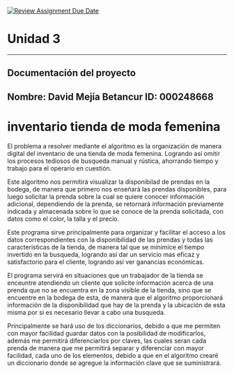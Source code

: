 [![Review Assignment Due Date](https://classroom.github.com/assets/deadline-readme-button-22041afd0340ce965d47ae6ef1cefeee28c7c493a6346c4f15d667ab976d596c.svg)](https://classroom.github.com/a/PehQeuqy)
# Unidad 3
---
## Documentación del proyecto
Nombre:  David Mejía Betancur
ID:  000248668
---
# inventario tienda de moda femenina
El problema a resolver mediante el algoritmo es la organización de manera digital del inventario de una tienda de moda femenina. Logrando así omitir los procesos tediosos de busqueda manual y rústica, ahorrando tiempo y trabajo para el operario en cuestión. 

Este algoritmo nos permitirá visualizar la disponibilad de prendas en la bodega, de manera que primero nos enseñará las prendas disponibles, para luego solicitar la prenda sobre la cual se quiere conocer información adicional, dependiendo de la prenda, se retornará información previamente indicada y almacenada sobre lo que se conoce de la prenda solicitada, con datos como el color, la talla y el precio.

Este programa sirve principalmente para organizar y facilitar el acceso a los datos correspondientes con la disponibilidad de las prendas y todas las caracteristicas de la tienda, de manera tal que se minimice el tiempo invertido en la busqueda, logrando así dar un servicio mas eficaz y satisfactorio para el cliente, logrando así ver ganancias económicas.

El programa servirá en situaciones que un trabajador de la tienda se enceuntre atendiendo un cliente que solicite información acerca de una prenda que no se encuentra en la zona visible de la tienda, sino que se encuentre en la bodega de esta, de manera que el algoritmo proporcionará información de la disponibilidad que hay de la prenda y la ubicación de esta misma por si es necesario llevar a cabo una busqueda.

Principalmente se hará uso de los diccionarios, debido a que me permiten con mayor facilidad guardar datos con la posibilidad de modificarlos, además me permitirá diferenciarlos por claves, las cuales seran cada prenda de manera que me permitirá separar y diferenciar con mayor facilidad, cada uno de los elementos, debido a que en el algoritmo crearé un diccionario donde se agregue la información clave que se suministrará.
